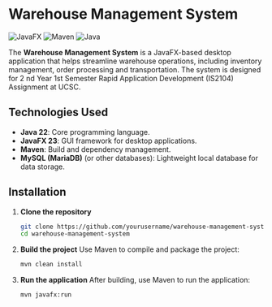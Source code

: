 # Warehouse Management System

![JavaFX](https://img.shields.io/badge/JavaFX-v19-blue.svg)
![Maven](https://img.shields.io/badge/Maven-Build-brightgreen.svg)
![Java](https://img.shields.io/badge/Java-22%2B-orange.svg)

The **Warehouse Management System** is a JavaFX-based desktop application that helps streamline warehouse operations, including inventory management, order processing and transportation. The system is designed for 2 nd Year 1st Semester Rapid Application Development (IS2104) Assignment at UCSC.

## Technologies Used
- **Java 22**: Core programming language.
- **JavaFX 23**: GUI framework for desktop applications.
- **Maven**: Build and dependency management.
- **MySQL (MariaDB)** (or other databases): Lightweight local database for data storage.

## Installation

1. **Clone the repository**
   ```bash
   git clone https://github.com/yourusername/warehouse-management-system.git
   cd warehouse-management-system
   ```

2. **Build the project** Use Maven to compile and package the project:
    ```bash
    mvn clean install
    ```
3. **Run the application** After building, use Maven to run the application:
    ```bash
    mvn javafx:run
    ```

